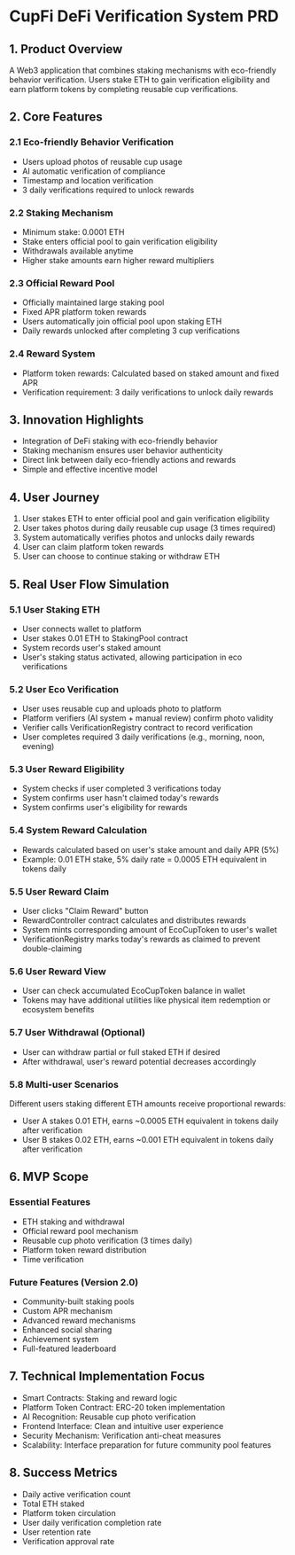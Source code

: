 # CupFi DeFi Verification System PRD

## 1. Product Overview
A Web3 application that combines staking mechanisms with eco-friendly behavior verification. Users stake ETH to gain verification eligibility and earn platform tokens by completing reusable cup verifications.

## 2. Core Features

### 2.1 Eco-friendly Behavior Verification
- Users upload photos of reusable cup usage
- AI automatic verification of compliance
- Timestamp and location verification
- 3 daily verifications required to unlock rewards

### 2.2 Staking Mechanism
- Minimum stake: 0.0001 ETH
- Stake enters official pool to gain verification eligibility
- Withdrawals available anytime
- Higher stake amounts earn higher reward multipliers

### 2.3 Official Reward Pool
- Officially maintained large staking pool
- Fixed APR platform token rewards
- Users automatically join official pool upon staking ETH
- Daily rewards unlocked after completing 3 cup verifications

### 2.4 Reward System
- Platform token rewards: Calculated based on staked amount and fixed APR
- Verification requirement: 3 daily verifications to unlock daily rewards

## 3. Innovation Highlights
- Integration of DeFi staking with eco-friendly behavior
- Staking mechanism ensures user behavior authenticity
- Direct link between daily eco-friendly actions and rewards
- Simple and effective incentive model

## 4. User Journey
1. User stakes ETH to enter official pool and gain verification eligibility
2. User takes photos during daily reusable cup usage (3 times required)
3. System automatically verifies photos and unlocks daily rewards
4. User can claim platform token rewards
5. User can choose to continue staking or withdraw ETH

## 5. Real User Flow Simulation

### 5.1 User Staking ETH
- User connects wallet to platform
- User stakes 0.01 ETH to StakingPool contract
- System records user's staked amount
- User's staking status activated, allowing participation in eco verifications

### 5.2 User Eco Verification
- User uses reusable cup and uploads photo to platform
- Platform verifiers (AI system + manual review) confirm photo validity
- Verifier calls VerificationRegistry contract to record verification
- User completes required 3 daily verifications (e.g., morning, noon, evening)

### 5.3 User Reward Eligibility
- System checks if user completed 3 verifications today
- System confirms user hasn't claimed today's rewards
- System confirms user's eligibility for rewards

### 5.4 System Reward Calculation
- Rewards calculated based on user's stake amount and daily APR (5%)
- Example: 0.01 ETH stake, 5% daily rate = 0.0005 ETH equivalent in tokens daily

### 5.5 User Reward Claim
- User clicks "Claim Reward" button
- RewardController contract calculates and distributes rewards
- System mints corresponding amount of EcoCupToken to user's wallet
- VerificationRegistry marks today's rewards as claimed to prevent double-claiming

### 5.6 User Reward View
- User can check accumulated EcoCupToken balance in wallet
- Tokens may have additional utilities like physical item redemption or ecosystem benefits

### 5.7 User Withdrawal (Optional)
- User can withdraw partial or full staked ETH if desired
- After withdrawal, user's reward potential decreases accordingly

### 5.8 Multi-user Scenarios
Different users staking different ETH amounts receive proportional rewards:
- User A stakes 0.01 ETH, earns ~0.0005 ETH equivalent in tokens daily after verification
- User B stakes 0.02 ETH, earns ~0.001 ETH equivalent in tokens daily after verification

## 6. MVP Scope

### Essential Features
- ETH staking and withdrawal
- Official reward pool mechanism
- Reusable cup photo verification (3 times daily)
- Platform token reward distribution
- Time verification

### Future Features (Version 2.0)
- Community-built staking pools
- Custom APR mechanism
- Advanced reward mechanisms
- Enhanced social sharing
- Achievement system
- Full-featured leaderboard

## 7. Technical Implementation Focus
- Smart Contracts: Staking and reward logic
- Platform Token Contract: ERC-20 token implementation
- AI Recognition: Reusable cup photo verification
- Frontend Interface: Clean and intuitive user experience
- Security Mechanism: Verification anti-cheat measures
- Scalability: Interface preparation for future community pool features

## 8. Success Metrics
- Daily active verification count
- Total ETH staked
- Platform token circulation
- User daily verification completion rate
- User retention rate
- Verification approval rate 
